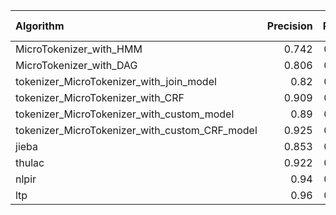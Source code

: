 | Algorithm                                      |   Precision |   Recall |   F1-measure |
|:-----------------------------------------------|------------:|---------:|-------------:|
| MicroTokenizer_with_HMM                        |       0.742 |    0.774 |        0.758 |
| MicroTokenizer_with_DAG                        |       0.806 |    0.785 |        0.795 |
| tokenizer_MicroTokenizer_with_join_model       |       0.82  |    0.754 |        0.786 |
| tokenizer_MicroTokenizer_with_CRF              |       0.909 |    0.909 |        0.909 |
| tokenizer_MicroTokenizer_with_custom_model     |       0.89  |    0.833 |        0.861 |
| tokenizer_MicroTokenizer_with_custom_CRF_model |       0.925 |    0.906 |        0.915 |
| jieba                                          |       0.853 |    0.787 |        0.818 |
| thulac                                         |       0.922 |    0.923 |        0.923 |
| nlpir                                          |       0.94  |    0.944 |        0.942 |
| ltp                                            |       0.96  |    0.946 |        0.953 |